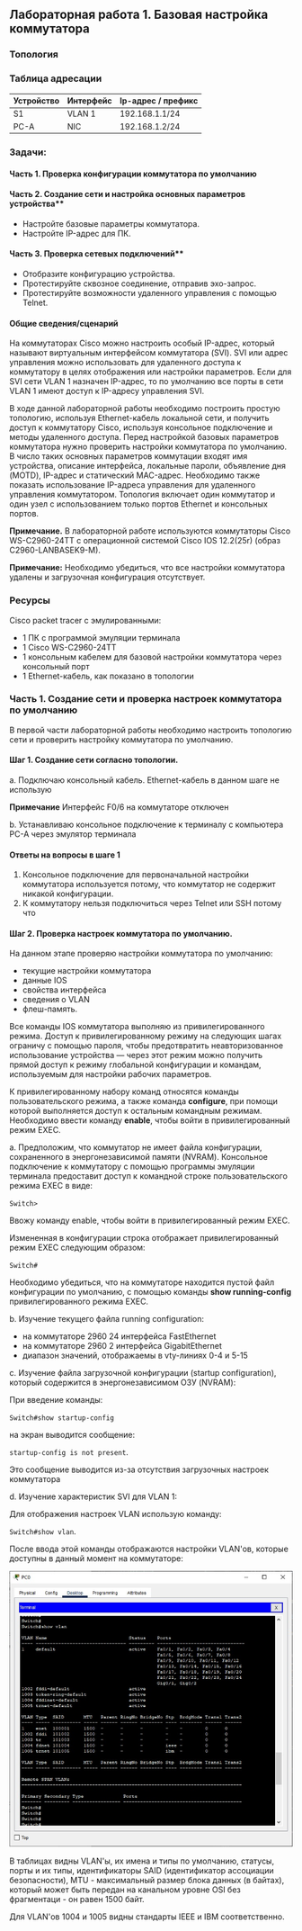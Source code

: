 ## Лабораторная работа 1. Базовая настройка коммутатора 
### 	Топология


### Таблица адресации

Устройство | Интерфейс | Ip-адрес / префикс
-----------|-----------|-------------------|
S1         | VLAN 1    | 192.168.1.1/24
PC-A       | NIC       | 192.168.1.2/24

### Задачи:
#### Часть 1. Проверка конфигурации коммутатора по умолчанию
#### Часть 2. Создание сети и настройка основных параметров устройства**

- Настройте базовые параметры коммутатора.
- Настройте IP-адрес для ПК.

#### Часть 3. Проверка сетевых подключений**

- Отобразите конфигурацию устройства.
- Протестируйте сквозное соединение, отправив эхо-запрос.
- Протестируйте возможности удаленного управления с помощью Telnet.
	
#### Общие сведения/сценарий

На коммутаторах Cisco можно настроить особый IP-адрес, который называют виртуальным интерфейсом коммутатора (SVI). SVI или адрес управления можно использовать для удаленного доступа к коммутатору в целях отображения или настройки параметров. Если для SVI сети VLAN 1 назначен IP-адрес, то по умолчанию все порты в сети VLAN 1 имеют доступ к IP-адресу управления SVI. 

В ходе данной лабораторной работы необходимо построить простую топологию, используя Ethernet-кабель локальной сети, и получить доступ к коммутатору Cisco, используя консольное подключение и методы удаленного доступа. Перед настройкой базовых параметров коммутатора нужно проверить настройки коммутатора по умолчанию. В число таких основных параметров коммутации входят имя устройства, описание интерфейса, локальные пароли, объявление дня (MOTD), IP-адрес и статический MAC-адрес. Необходимо также показать использование IP-адреса управления для удаленного управления коммутатором. Топология включает один коммутатор и один узел с использованием только портов Ethernet и консольных портов.

**Примечание.** В лабораторной работе используются коммутаторы Cisco WS-C2960-24TT с операционной системой Cisco IOS 12.2(25r) (образ C2960-LANBASEK9-M). 

**Примечание:** Необходимо убедиться, что все настройки коммутатора удалены и загрузочная конфигурация отсутствует.

### Ресурсы

Cisco packet tracer с эмулированными:
+ 1 ПК с программой эмуляции терминала
+ 1 Cisco WS-C2960-24TT
+ 1 консольным кабелем для базовой настройки коммутатора через консольный порт
+ 1 Ethernet-кабель, как показано в топологии


### Часть 1. Создание сети и проверка настроек коммутатора по умолчанию

В первой части лабораторной работы необходимо настроить топологию сети и проверить настройку коммутатора по умолчанию.

#### Шаг 1. Создание сети согласно топологии.

a. Подключаю консольный кабель. Ethernet-кабель в данном шаге не использую

**Примечание** Интерфейс F0/6 на коммутаторе отключен

b. Устанавливаю консольное подключение к терминалу с компьютера PC-A через эмулятор терминала

#### Ответы на вопросы в шаге 1
1. Консольное подключение для первоначальной настройки коммутатора используется потому, что коммутатор не содержит никакой конфигурации.
2. К коммутатору нельзя подключиться через Telnet или SSH потому что

#### Шаг 2. Проверка настроек коммутатора по умолчанию.

На данном этапе проверяю настройки коммутатора по умолчанию:

+ текущие настройки коммутатора 
+ данные IOS 
+ свойства интерфейса 
+ сведения о VLAN 
+ флеш-память.

Все команды IOS коммутатора выполняю из привилегированного режима. Доступ к привилегированному режиму на следующих шагах ограничу с помощью пароля, чтобы предотвратить неавторизованное использование устройства — через этот режим можно получить прямой доступ к режиму глобальной конфигурации и командам, используемым для настройки рабочих параметров.

К привилегированному набору команд относятся команды пользовательского режима, а также команда **configure**, при помощи которой выполняется доступ к остальным командным режимам. Необходимо ввести команду **enable**, чтобы войти в привилегированный режим EXEC.

a. Предположим, что коммутатор не имеет файла конфигурации, сохраненного в энергонезависимой памяти (NVRAM). Консольное подключение к коммутатору с помощью программы эмуляции терминала предоставит доступ к командной строке пользовательского режима EXEC в виде: 

`Switch>       `

Ввожу команду enable, чтобы войти в привилегированный режим EXEC.

Измененная в конфигурации строка отображает привилегированный режим EXEC следующим образом:

`Switch#       ` 

Необходимо убедиться, что на коммутаторе находится пустой файл конфигурации по умолчанию, с помощью команды **show running-config** привилегированного режима EXEC.

b. Изучение текущего файла running configuration:

+ на коммутаторе 2960 24 интерфейса FastEthernet
+ на коммутаторе 2960 2 интерфейса GigabitEthernet
+ диапазон значений, отображаемы в vty-линиях 0-4 и 5-15

c. Изучение файла загрузочной конфигурации (startup configuration), который содержится в энергонезависимом ОЗУ (NVRAM):

При введение команды:

`Switch#show startup-config` 

на экран выводится сообщение:

`startup-config is not present`. 

Это сообщение выводится из-за отсутствия загрузочных настроек коммутатора

d. Изучение характеристик SVI для VLAN 1:

Для отображения настроек VLAN использую команду:

`Switch#show vlan`. 

После ввода этой команды отображаются настройки VLAN'ов, которые доступны в данный момент на коммутаторе:

![](/Lab1/images/01_show-vlan.jpg)

В таблицах видны VLAN'ы, их имена и типы по умолчанию, статусы, порты и их типы, идентификаторы SAID (идентификатор ассоциации безопасности), MTU - максимальный размер блока данных (в байтах), который может быть передан на канальном уровне OSI без фрагментаци - он равен 1500 байт.

Для VLAN'ов 1004 и 1005 видны стандарты IEEE и IBM соответственно.

